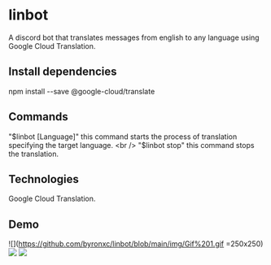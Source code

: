 # linbot
A discord bot that translates messages from english to any language using Google Cloud Translation.

## Install dependencies
npm install --save @google-cloud/translate

## Commands
"$linbot [Language]" this command starts the process of translation specifying the target language. <br />
"$linbot stop" this command stops the translation.
 
## Technologies
 Google Cloud Translation. <br />
 
## Demo
![](https://github.com/byronxc/linbot/blob/main/img/Gif%201.gif =250x250)
![](https://github.com/byronxc/linbot/blob/main/img/Gif%202.gif)
![](https://github.com/byronxc/linbot/blob/main/img/Gif%203.gif)

